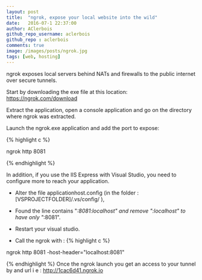 ```yaml
---
layout: post
title:  "ngrok, expose your local website into the wild"
date:   2016-07-1 22:37:00
author: AClerbois
github_repo_username: aclerbois
github_repo : aclerbois
comments: true
image: /images/posts/ngrok.jpg
tags: [web, hosting]
---
```


ngrok exposes local servers behind NATs and firewalls to the public internet over secure tunnels.

<!--more-->



Start by downloading the exe file at this location: https://ngrok.com/download

Extract the application, open a console application and go on the directory where ngrok was extracted.

Launch the ngrok.exe application and add the port to expose:

{% highlight c %}

ngrok http 8081

{% endhighlight %}

In addition, if you use the IIS Express with Visual Studio, you need to configure more to reach your application. 

* Alter the file applicationhost.config (in the folder : [VSPROJECTFOLDER]/.vs/config/ ),
* Found the line contains "*:8081:localhost" and remove ":localhost" to have only "*:8081".
* Restart your visual studio.

* Call the ngrok with :
{% highlight c %}

ngrok http 8081 -host-header="localhost:8081"

{% endhighlight %}
 Once the ngrok launch you get an access to your tunnel by and url i e : http://1cac6d41.ngrok.io